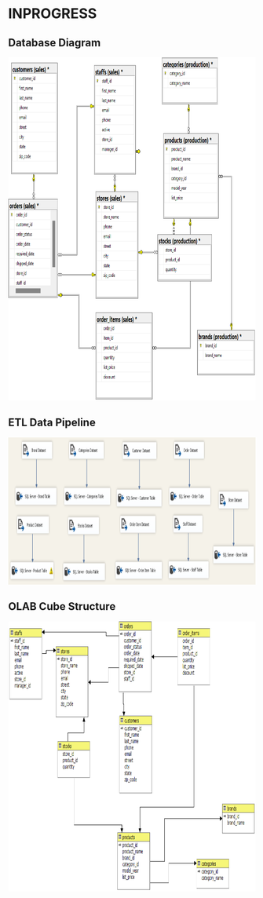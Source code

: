 # INPROGRESS
## Database Diagram
<img src="https://github.com/Bayunova28/BikeStore_DWH_Analytics/blob/main/Create%20Database/database_diagram.png" height="700" width="1000">

## ETL Data Pipeline 
<img src="https://github.com/Bayunova28/BikeStore_DWH_Analytics/blob/main/Create%20Database/data_pipeline.png" height="300" width="1000">

## OLAB Cube Structure
<img src="https://github.com/Bayunova28/BikeStore_DWH_Analytics/blob/main/Create%20OLAB%20Cube/olab_cube_structure.png" height="550" width="1000">
